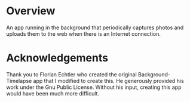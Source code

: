 # Overview

An app running in the background that periodically captures photos and
uploads them to the web when there is an Internet connection.

# Acknowledgements

Thank you to Florian Echtler who created the original
Background-Timelapse app that I modified to create this. He generously
provided his work under the Gnu Public License. Without his input,
creating this app would have been much more difficult.